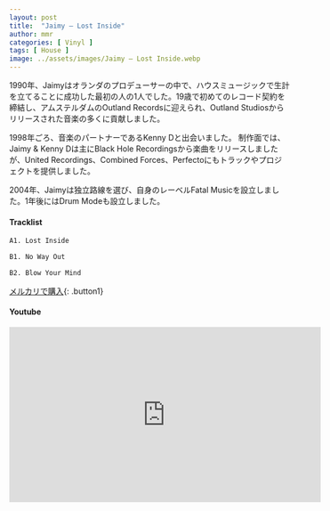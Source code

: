 ```yaml
---
layout: post
title:  "Jaimy – Lost Inside"
author: mmr
categories: [ Vinyl ]
tags: [ House ]
image: ../assets/images/Jaimy – Lost Inside.webp
---
```


1990年、Jaimyはオランダのプロデューサーの中で、ハウスミュージックで生計を立てることに成功した最初の人の1人でした。19歳で初めてのレコード契約を締結し、アムステルダムのOutland Recordsに迎えられ、Outland Studiosからリリースされた音楽の多くに貢献しました。

1998年ごろ、音楽のパートナーであるKenny Dと出会いました。
制作面では、Jaimy & Kenny Dは主にBlack Hole Recordingsから楽曲をリリースしましたが、United Recordings、Combined Forces、Perfectoにもトラックやプロジェクトを提供しました。

2004年、Jaimyは独立路線を選び、自身のレーベルFatal Musicを設立しました。1年後にはDrum Modeも設立しました。

#### Tracklist
```md
A1. Lost Inside

B1. No Way Out

B2. Blow Your Mind
```

[メルカリで購入](https://jp.mercari.com/item/m47948860617?afid=6142608987){: .button1}

#### Youtube
<iframe width="560" height="315" src="https://www.youtube.com/embed/-yx9hBc8REo?si=1VPt2edrqlcOYzrZ" title="YouTube video player" frameborder="0" allow="accelerometer; autoplay; clipboard-write; encrypted-media; gyroscope; picture-in-picture; web-share" referrerpolicy="strict-origin-when-cross-origin" allowfullscreen></iframe>